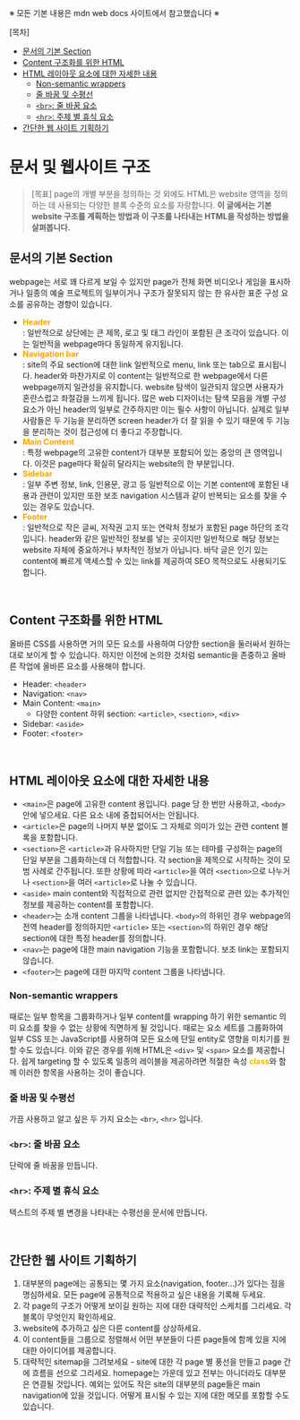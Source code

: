 ※ 모든 기본 내용은 mdn web docs 사이트에서 참고했습니다 ※

[목차]<br/>

- [문서의 기본 Section](#문서의-기본-section)<br/>
- [Content 구조화를 위한 HTML](#content-구조화를-위한-html)<br/>
- [HTML 레이아웃 요소에 대한 자세한 내용](#html-레이아웃-요소에-대한-자세한-내용)<br/>
  - [Non-semantic wrappers](#non-semantic-wrappers)<br/>
  - [줄 바꿈 및 수평선](#줄-바꿈-및-수평선)<br/>
  - [`<br>`: 줄 바꿈 요소](#br-줄-바꿈-요소)<br/>
  - [`<hr>`: 주제 별 휴식 요소](#hr-주제-별-휴식-요소)<br/>
- [간단한 웹 사이트 기획하기](#간단한-웹-사이트-기획하기)<br/>

# 문서 및 웹사이트 구조

> [목표] page의 개별 부분을 정의하는 것 외에도 HTML은 website 영역을 정의하는 데 사용되는 다양한 블록 수준의 요소를 자랑합니다. <b>이 글에서는 기본 website 구조를 계획하는 방법과 이 구조를 나타내는 HTML을 작성하는 방법을 살펴봅니다.</b>

## 문서의 기본 Section

webpage는 서로 꽤 다르게 보일 수 있지만 page가 전체 화면 비디오나 게임을 표시하거나 일종의 예술 프로젝트의 일부이거나 구조가 잘못되지 않는 한 유사한 표준 구성 요소를 공유하는 경향이 있습니다.

- <b style="color: orange;">Header</b><br/>: 일반적으로 상단에는 큰 제목, 로고 및 태그 라인이 포함된 큰 조각이 있습니다. 이는 일반적을 webpage마다 동일하게 유지됩니다.
- <b style="color: orange;">Navigation bar</b><br/>: site의 주요 section에 대한 link 일반적으로 menu, link 또는 tab으로 표시됩니다. header와 마찬가지로 이 content는 일반적으로 한 webpage에서 다른 webpage까지 일관성을 유지합니다. website 탐색이 일관되지 않으면 사용자가 혼란스럽고 좌절감을 느끼게 됩니다. 많은 web 디자이너는 탐색 모음을 개별 구성 요소가 아닌 header의 일부로 간주하지만 이는 필수 사항이 아닙니다. 실제로 일부 사람들은 두 기능을 분리하면 screen header가 더 잘 읽을 수 있기 때문에 두 기능을 분리하는 것이 접근성에 더 좋다고 주장합니다.
- <b style="color: orange;">Main Content</b><br/>: 특정 webpage의 고유한 content가 대부분 포함되어 있는 중앙의 큰 영역입니다. 이것은 page마다 확실히 달라지는 website의 한 부분입니다.
- <b style="color: orange;">Sidebar</b><br/>: 일부 주변 정보, link, 인용문, 광고 등 일반적으로 이는 기본 content에 포함된 내용과 관련이 있지만 또한 보조 navigation 시스템과 같이 반복되는 요소를 찾을 수 있는 경우도 있습니다.
- <b style="color: orange;">Footer</b><br/>: 일반적으로 작은 글씨, 저작권 고지 또는 연락처 정보가 포함된 page 하단의 조각입니다. header와 같은 일반적인 정보를 넣는 곳이지만 일반적으로 해당 정보는 website 자체에 중요하거나 부차적인 정보가 아닙니다. 바닥 글은 인기 있는 content에 빠르게 액세스할 수 있는 link를 제공하여 SEO 목적으로도 사용되기도 합니다.

<br/>

## Content 구조화를 위한 HTML

올바른 CSS를 사용하면 거의 모든 요소를 사용하여 다양한 section을 둘러싸서 원하는 대로 보이게 할 수 있습니다. 하지만 이전에 논의한 것처럼 semantic을 존중하고 올바른 작업에 올바른 요소를 사용해야 합니다.

- Header: `<header>`
- Navigation: `<nav>`
- Main Content: `<main>`
  - 다양한 content 하위 section: `<article>`, `<section>`, `<div>`
- Sidebar: `<aside>`
- Footer: `<footer>`

<br/>

## HTML 레이아웃 요소에 대한 자세한 내용

- `<main>`은 page에 고유한 content 용입니다. page 당 한 번만 사용하고, `<body>` 안에 넣으세요. 다른 요소 내에 중첩되어서는 안됩니다.
- `<article>`은 page의 나머지 부분 없이도 그 자체로 의미가 있는 관련 content 블록을 포함합니다.
- `<section>`은 `<article>`과 유사하지만 단일 기능 또는 테마를 구성하는 page의 단일 부분을 그룹화하는데 더 적합합니다. 각 section을 제목으로 시작하는 것이 모범 사례로 간주됩니다. 또한 상황에 따라 `<article>`을 여러 `<section>`으로 나누거나 `<section>`을 여러 `<article>`로 나눌 수 있습니다.
- `<aside>` main content와 직접적으로 관련 없지만 간접적으로 관련 있는 추가적인 정보를 제공하는 content를 포함합니다.
- `<header>`는 소개 content 그룹을 나타냅니다. `<body>`의 하위인 경우 webpage의 전역 header를 정의하지만 `<article>` 또는 `<section>`의 하위인 경우 해당 section에 대한 특정 header를 정의합니다.
- `<nav>`는 page에 대한 main navigation 기능을 포함합니다. 보조 link는 포함되지 않습니다.
- `<footer>`는 page에 대한 마지막 content 그룹을 나타냅니다.

### Non-semantic wrappers

때로는 일부 항목을 그룹화하거나 일부 content를 wrapping 하기 위한 semantic 의미 요소를 찾을 수 없는 상황에 직면하게 될 것입니다. 때로는 요소 세트를 그룹화하여 일부 CSS 또는 JavaScript를 사용하여 모든 요소에 단일 entity로 영향을 미치기를 원할 수도 있습니다. 이와 같은 경우를 위해 HTML은 `<div>` 및 `<span>` 요소를 제공합니다. 쉽게 targeting 할 수 있도록 일종의 레이블을 제공하려면 적절한 속성 <b style="color: #F2B705;">class</b>와 함께 이러한 항목을 사용하는 것이 좋습니다.

### 줄 바꿈 및 수평선

가끔 사용하고 알고 싶은 두 가지 요소는 `<br>`, `<hr>` 입니다.

### `<br>`: 줄 바꿈 요소

단락에 줄 바꿈을 만듭니다.

### `<hr>`: 주제 별 휴식 요소

텍스트의 주제 별 변경을 나타내는 수평선을 문서에 만듭니다.

<br/>

## 간단한 웹 사이트 기획하기

1. 대부분의 page에는 공통되는 몇 가지 요소(navigation, footer...)가 있다는 점을 명심하세요. 모든 page에 공통적으로 적용하고 싶은 내용을 기록해 두세요.
2. 각 page의 구조가 어떻게 보이길 원하는 지에 대한 대략적인 스케치를 그리세요. 각 블록이 무엇인지 확인하세요.
3. website에 추가하고 싶은 다른 content를 상상하세요.
4. 이 content들을 그룹으로 정렬해서 어떤 부분들이 다른 page들에 함께 있을 지에 대한 아이디어를 제공합니다.
5. 대략적인 sitemap을 그려보세요 - site에 대한 각 page 별 풍선을 만들고 page 간에 흐름을 선으로 그리세요. homepage는 가운데 있고 전부는 아니더라도 대부분은 연결될 것입니다. 예외는 있어도 작은 site의 대부분의 page들은 main navigation에 있을 것입니다. 어떻게 표시될 수 있는 지에 대한 메모를 포함할 수도 있습니다.
